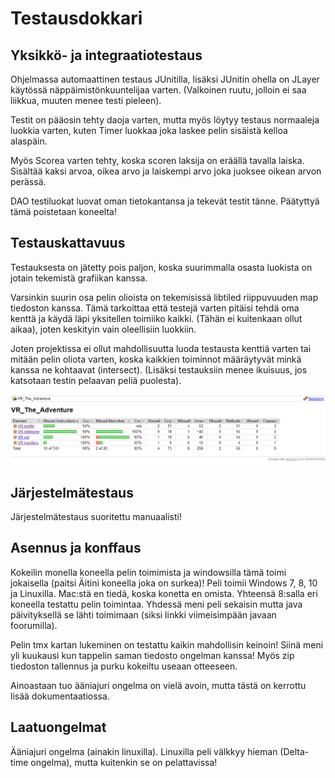 # Testausdokkari


## Yksikkö- ja integraatiotestaus
Ohjelmassa automaattinen testaus JUnitilla, lisäksi JUnitin ohella on JLayer käytössä näppäimistönkuuntelijaa varten.
(Valkoinen ruutu, jolloin ei saa liikkua, muuten menee testi pieleen).

Testit on pääosin tehty daoja varten, mutta myös löytyy testaus normaaleja luokkia varten, kuten Timer luokkaa joka laskee pelin sisäistä kelloa alaspäin. 

Myös Scorea varten tehty, koska scoren laksija on eräällä tavalla laiska. Sisältää kaksi arvoa, oikea arvo ja laiskempi arvo joka juoksee oikean arvon perässä.

DAO testiluokat luovat oman tietokantansa ja tekevät testit tänne. Päätyttyä tämä poistetaan koneelta!

## Testauskattavuus
Testauksesta on jätetty pois paljon, koska suurimmalla osasta luokista on jotain tekemistä grafiikan kanssa.

Varsinkin suurin osa pelin olioista on tekemisissä libtiled riippuvuuden map tiedoston kanssa. Tämä tarkoittaa että testejä varten pitäisi tehdä oma kenttä ja käydä läpi yksitellen toimiiko kaikki. (Tähän ei kuitenkaan ollut aikaa), joten keskityin vain oleellisiin luokkiin.

Joten projektissa ei ollut mahdollisuutta luoda testausta kenttiä varten tai mitään pelin oliota varten, koska kaikkien toiminnot määräytyvät minkä kanssa ne kohtaavat (intersect). 
(Lisäksi testauksiin menee ikuisuus, jos katsotaan testin pelaavan peliä puolesta). 

![Jacoco kattavuus](https://github.com/Mirex97/2D-Scroller-otm-harjoitustyo/blob/master/dokumentointi/kuvat/Jacoco.PNG)


## Järjestelmätestaus
Järjestelmätestaus suoritettu manuaalisti!

## Asennus ja konffaus
Kokeilin monella koneella pelin toimimista ja windowsilla tämä toimi jokaisella (paitsi Äitini koneella joka on surkea)!
Peli toimii Windows 7, 8, 10 ja Linuxilla. Mac:stä en tiedä, koska konetta en omista.
Yhteensä 8:salla eri koneella testattu pelin toimintaa.
Yhdessä meni peli sekaisin mutta java päivityksellä se lähti toimimaan (siksi linkki viimeisimpään javaan foorumilla).

Pelin tmx kartan lukeminen on testattu kaikin mahdollisin keinoin! Siinä meni yli kuukausi kun tappelin saman tiedosto ongelman kanssa!
Myös zip tiedoston tallennus ja purku kokeiltu useaan otteeseen.

Ainoastaan tuo ääniajuri ongelma on vielä avoin, mutta tästä on kerrottu lisää dokumentaatiossa.

## Laatuongelmat
Ääniajuri ongelma (ainakin linuxilla).
Linuxilla peli välkkyy hieman (Delta-time ongelma), mutta kuitenkin se on pelattavissa!
